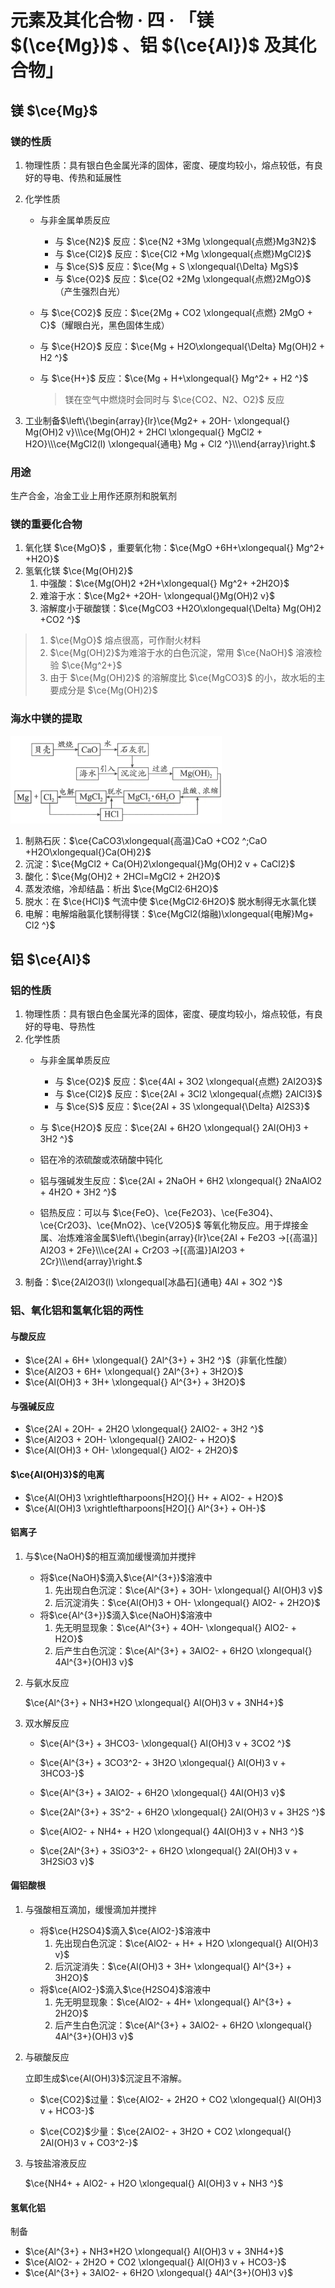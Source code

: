 # 元素及其化合物 · 四 · 「镁 $(\ce{Mg})$ 、铝 $(\ce{Al})$ 及其化合物」

## 镁 $\ce{Mg}$

### 镁的性质

1. 物理性质：具有银白色金属光泽的固体，密度、硬度均较小，熔点较低，有良好的导电、传热和延展性

2. 化学性质
   - 与非金属单质反应

     - 与 $\ce{N2}$ 反应：$\ce{N2 +3Mg \xlongequal{点燃}Mg3N2}$
     - 与 $\ce{Cl2}$ 反应：$\ce{Cl2 +Mg \xlongequal{点燃}MgCl2}$
     - 与 $\ce{S}$ 反应：$\ce{Mg + S \xlongequal{\Delta} MgS}$
     - 与 $\ce{O2}$ 反应：$\ce{O2 +2Mg \xlongequal{点燃}2MgO}$（产生强烈白光）
     
   - 与 $\ce{CO2}$ 反应：$\ce{2Mg + CO2 \xlongequal{点燃} 2MgO + C}$（耀眼白光，黑色固体生成）

   - 与 $\ce{H2O}$ 反应：$\ce{Mg + H2O\xlongequal{\Delta} Mg(OH)2 + H2 ^}$

   - 与 $\ce{H+}$ 反应：$\ce{Mg + H+\xlongequal{} Mg^2+ + H2 ^}$

     > 镁在空气中燃烧时会同时与 $\ce{CO2、N2、O2}$ 反应

3. 工业制备$\left\{\begin{array}{lr}\ce{Mg2+ + 2OH- \xlongequal{} Mg(OH)2 v}\\\ce{Mg(OH)2 + 2HCl \xlongequal{} MgCl2 + H2O}\\\ce{MgCl2(l) \xlongequal{通电} Mg + Cl2 ^}\\\end{array}\right.$
   

### 用途
生产合金，冶金工业上用作还原剂和脱氧剂

### 镁的重要化合物

1. 氧化镁 $\ce{MgO}$ ，重要氧化物：$\ce{MgO +6H+\xlongequal{} Mg^2+ +H2O}$
2. 氢氧化镁 $\ce{Mg(OH)2}$
   1. 中强酸：$\ce{Mg(OH)2 +2H+\xlongequal{} Mg^2+ +2H2O}$
   2. 难溶于水：$\ce{Mg2+ +2OH- \xlongequal{}Mg(OH)2 v}$
   3. 溶解度小于碳酸镁：$\ce{MgCO3 +H2O\xlongequal{\Delta} Mg(OH)2 +CO2 ^}$

> 1.  $\ce{MgO}$ 熔点很高，可作耐火材料
> 2.  $\ce{Mg(OH)2}$为难溶于水的白色沉淀，常用 $\ce{NaOH}$ 溶液检验 $\ce{Mg^2+}$
> 3. 由于 $\ce{Mg(OH)2}$ 的溶解度比 $\ce{MgCO3}$ 的小，故水垢的主要成分是 $\ce{Mg(OH)2}$

### 海水中镁的提取

 <img src="images/4.1.png" style="zoom:33%;" />

1. 制熟石灰：$\ce{CaCO3\xlongequal{高温}CaO +CO2 ^;CaO +H2O\xlongequal{}Ca(OH)2}$
2. 沉淀：$\ce{MgCl2 + Ca(OH)2\xlongequal{}Mg(OH)2 v + CaCl2}$
3. 酸化：$\ce{Mg(OH)2 + 2HCl=MgCl2 + 2H2O}$
4. 蒸发浓缩，冷却结晶：析出 $\ce{MgCl2·6H2O}$
5. 脱水：在 $\ce{HCl}$ 气流中使 $\ce{MgCl2·6H2O}$ 脱水制得无水氯化镁
6. 电解：电解熔融氯化镁制得镁：$\ce{MgCl2(熔融)\xlongequal{电解}Mg+ Cl2 ^}$

## 铝 $\ce{Al}$

### 铝的性质

1. 物理性质：具有银白色金属光泽的固体，密度、硬度均较小，熔点较低，有良好的导电、导热性
2. 化学性质
   - 与非金属单质反应

     - 与 $\ce{O2}$ 反应：$\ce{4Al + 3O2 \xlongequal{点燃} 2Al2O3}$
     - 与 $\ce{Cl2}$ 反应：$\ce{2Al + 3Cl2 \xlongequal{点燃} 2AlCl3}$
     - 与 $\ce{S}$ 反应：$\ce{2Al + 3S \xlongequal{\Delta} Al2S3}$

   - 与 $\ce{H2O}$ 反应：$\ce{2Al + 6H2O \xlongequal{} 2Al(OH)3 + 3H2 ^}$

   - 铝在冷的浓硫酸或浓硝酸中钝化

   - 铝与强碱发生反应：$\ce{2Al + 2NaOH + 6H2 \xlongequal{} 2NaAlO2 + 4H2O + 3H2 ^}$

   - 铝热反应：可以与 $\ce{FeO}、\ce{Fe2O3}、\ce{Fe3O4}、\ce{Cr2O3}、\ce{MnO2}、\ce{V2O5}$ 等氧化物反应。用于焊接金属、冶炼难溶金属$\left\{\begin{array}{lr}\ce{2Al + Fe2O3 ->[{高温}] Al2O3 + 2Fe}\\\ce{2Al + Cr2O3 ->[{高温}]Al2O3 + 2Cr}\\\end{array}\right.$
3. 制备：$\ce{2Al2O3(l) \xlongequal[冰晶石]{通电} 4Al + 3O2 ^}$

### 铝、氧化铝和氢氧化铝的两性

#### 与酸反应
- $\ce{2Al + 6H+ \xlongequal{} 2Al^{3+} + 3H2 ^}$（非氧化性酸）
- $\ce{Al2O3 + 6H+ \xlongequal{} 2Al^{3+} + 3H2O}$
- $\ce{Al(OH)3 + 3H+ \xlongequal{} Al^{3+} + 3H2O}$

#### 与强碱反应
- $\ce{2Al + 2OH- + 2H2O \xlongequal{} 2AlO2- + 3H2 ^}$
- $\ce{Al2O3 + 2OH- \xlongequal{} 2AlO2- + H2O}$
- $\ce{Al(OH)3 + OH- \xlongequal{} AlO2- + 2H2O}$

#### $\ce{Al(OH)3}$的电离
- $\ce{Al(OH)3 \xrightleftharpoons[H2O]{} H+ + AlO2- + H2O}$
- $\ce{Al(OH)3 \xrightleftharpoons[H2O]{} Al^{3+} + OH-}$

#### 铝离子
1. 与$\ce{NaOH}$的相互滴加缓慢滴加并搅拌

   - 将$\ce{NaOH}$滴入$\ce{Al^{3+}}$溶液中
     1. 先出现白色沉淀：$\ce{Al^{3+} + 3OH- \xlongequal{} Al(OH)3 v}$
     2. 后沉淀消失：$\ce{Al(OH)3 + OH- \xlongequal{} AlO2- + 2H2O}$
   - 将$\ce{Al^{3+}}$滴入$\ce{NaOH}$溶液中
     1. 先无明显现象：$\ce{Al^{3+} + 4OH- \xlongequal{} AlO2- + H2O}$
     2. 后产生白色沉淀：$\ce{Al^{3+} + 3AlO2- + 6H2O \xlongequal{} 4Al^{3+}(OH)3 v}$
   


2. 与氨水反应

   $\ce{Al^{3+} + NH3*H2O \xlongequal{} Al(OH)3 v + 3NH4+}$

3. 双水解反应

   - $\ce{Al^{3+} + 3HCO3- \xlongequal{} Al(OH)3 v + 3CO2 ^}$

   - $\ce{Al^{3+} + 3CO3^2- + 3H2O \xlongequal{} Al(OH)3 v + 3HCO3-}$

   - $\ce{Al^{3+} + 3AlO2- + 6H2O \xlongequal{} 4Al(OH)3 v}$

   - $\ce{2Al^{3+} + 3S^2- + 6H2O \xlongequal{} 2Al(OH)3 v + 3H2S ^}$

   - $\ce{AlO2- + NH4+ + H2O \xlongequal{} 4Al(OH)3 v + NH3 ^}$

   - $\ce{2Al^{3+} + 3SiO3^2- + 6H2O \xlongequal{} 2Al(OH)3 v + 3H2SiO3 v}$


#### 偏铝酸根
1. 与强酸相互滴加，缓慢滴加并搅拌
   - 将$\ce{H2SO4}$滴入$\ce{AlO2-}$溶液中
     1. 先出现白色沉淀：$\ce{AlO2- + H+ + H2O \xlongequal{} Al(OH)3 v}$
     2. 后沉淀消失：$\ce{Al(OH)3 + 3H+ \xlongequal{} Al^{3+} + 3H2O}$
   - 将$\ce{AlO2-}$滴入$\ce{H2SO4}$溶液中
     1. 先无明显现象：$\ce{AlO2- + 4H+ \xlongequal{} Al^{3+} + 2H2O}$
     2. 后产生白色沉淀：$\ce{Al^{3+} + 3AlO2- + 6H2O \xlongequal{} 4Al^{3+}(OH)3 v}$

2. 与碳酸反应

   立即生成$\ce{Al(OH)3}$沉淀且不溶解。

   - $\ce{CO2}$过量：$\ce{AlO2- + 2H2O + CO2 \xlongequal{} Al(OH)3 v + HCO3-}$

   - $\ce{CO2}$少量：$\ce{2AlO2- + 3H2O + CO2 \xlongequal{} 2Al(OH)3 v + CO3^2-}$


3. 与铵盐溶液反应

   $\ce{NH4+ + AlO2- + H2O \xlongequal{} Al(OH)3 v + NH3 ^}$

#### 氢氧化铝

制备

- $\ce{Al^{3+} + NH3*H2O \xlongequal{} Al(OH)3 v + 3NH4+}$
- $\ce{AlO2- + 2H2O + CO2 \xlongequal{} Al(OH)3 v + HCO3-}$
- $\ce{Al^{3+} + 3AlO2- + 6H2O \xlongequal{} 4Al^{3+}(OH)3 v}$